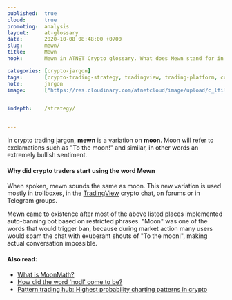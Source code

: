 ```yaml
---
published:  true
cloud:      true
promoting:  analysis
layout:     at-glossary
date:       2020-10-08 08:48:00 +0700
slug:       mewn/
title:      Mewn
hook:       Mewn in ATNET Crypto glossary. What does Mewn stand for in crypto?

categories: [crypto-jargon]
tags:       [crypto-trading-strategy, tradingview, trading-platform, custodial-trading, noncustodial-trading]
note:       jargon
image:      ["https://res.cloudinary.com/atnetcloud/image/upload/c_lfill,h_360,w_700/v1603688314/atnet/photo-1492684689425-8012ed8d9408_ibrcnv.jpg"]


indepth:    /strategy/


---
```


In crypto trading jargon, **mewn** is a variation on **moon**. Moon will refer to exclamations such as "To the moon!" and similar, in other words an extremely bullish sentiment.

<!--more-->

#### Why did crypto traders start using the word Mewn

When spoken, mewn sounds the same as moon. This new variation is used mostly in trollboxes, in the [TradingView](http://bit.ly/at-tvd-eth) crypto chat, on forums or in Telegram groups.

Mewn came to existence after most of the above listed places implemented auto-banning bot based on restricted phrases. "Moon" was one of the words that would trigger ban, because during market action many users would spam the chat with exuberant shouts of "To the moon!", making actual conversation impossible.

#### Also read:

* [What is MoonMath?](/glossary/moonmath/)
* [How did the word 'hodl' come to be?](/glossary/hodl/)
* [Pattern trading hub: Highest probability charting patterns in crypto](/glossary/pattern-trading/)
